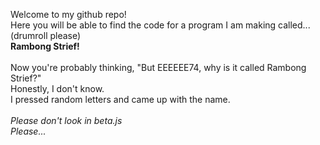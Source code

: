 Welcome to my github repo! <br>
Here you will be able to find the code for a program I am making called... <br>
(drumroll please) <br>
<b> Rambong Strief! </b> <br>
<br>
Now you're probably thinking, "But EEEEEE74, why is it called Rambong Strief?" <br>
Honestly, I don't know. <br>
I pressed random letters and came up with the name. <br>
<br>
<i> Please don't look in beta.js <br>
Please...</i>
